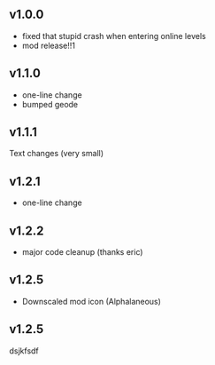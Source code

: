 ## <cy>v1.0.0</c>
- fixed that stupid crash when entering online levels
- mod release!!1

## <cy>v1.1.0</c>
- one-line change
- bumped geode

## <cy>v1.1.1</c>
Text changes (very small)

## <cy>v1.2.1</c>
- one-line change

## <cy>v1.2.2</c>
- major code cleanup (thanks eric)
## <cy>v1.2.5</c>

- Downscaled mod icon (Alphalaneous)

## <cy>v1.2.5</c>

dsjkfsdf

